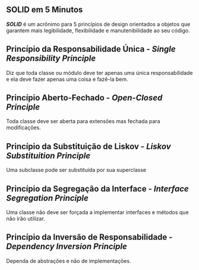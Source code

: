 ## SOLID em 5 Minutos 
***SOLID*** é um acrônimo para 5 princípios de design orientados a objetos que garantem mais legibilidade, flexibilidade e manutenibilidade ao seu código. 

## Princípio da Responsabilidade Única - *Single Responsibility Principle*
Diz que toda classe ou módulo deve ter apenas uma única responsabilidade e ela deve fazer apenas uma coisa e fazê-la bem.

## Princípio Aberto-Fechado - *Open-Closed Principle*
Toda classe deve ser aberta para extensões mas fechada para modificações.

## Princípio da Substituição de Liskov - *Liskov Substituition Principle*
Uma subclasse pode ser substituída por sua superclasse   

## Princípio da Segregação da Interface - *Interface Segregation Principle*
Uma classe não deve ser forçada a implementar interfaces e métodos que não irão utilizar.

## Princípio da Inversão de Responsabilidade - *Dependency Inversion Principle*
Dependa de abstrações e não de implementações.
